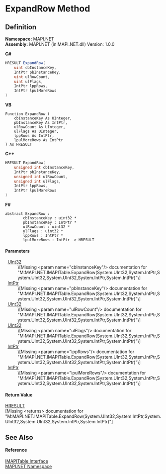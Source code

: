 # ExpandRow Method




## Definition
**Namespace:** <a href="5bef4637-66f8-16d4-e5f4-4d0da57a1538.md">MAPI.NET</a>  
**Assembly:** MAPI.NET (in MAPI.NET.dll) Version: 1.0.0

**C#**
``` C#
HRESULT ExpandRow(
	uint cbInstanceKey,
	IntPtr pbInstanceKey,
	uint ulRowCount,
	uint ulFlags,
	IntPtr lppRows,
	IntPtr lpulMoreRows
)
```
**VB**
``` VB
Function ExpandRow ( 
	cbInstanceKey As UInteger,
	pbInstanceKey As IntPtr,
	ulRowCount As UInteger,
	ulFlags As UInteger,
	lppRows As IntPtr,
	lpulMoreRows As IntPtr
) As HRESULT
```
**C++**
``` C++
HRESULT ExpandRow(
	unsigned int cbInstanceKey, 
	IntPtr pbInstanceKey, 
	unsigned int ulRowCount, 
	unsigned int ulFlags, 
	IntPtr lppRows, 
	IntPtr lpulMoreRows
)
```
**F#**
``` F#
abstract ExpandRow : 
        cbInstanceKey : uint32 * 
        pbInstanceKey : IntPtr * 
        ulRowCount : uint32 * 
        ulFlags : uint32 * 
        lppRows : IntPtr * 
        lpulMoreRows : IntPtr -> HRESULT 
```



#### Parameters
<dl><dt>  <a href="https://learn.microsoft.com/dotnet/api/system.uint32" target="_blank" rel="noopener noreferrer">UInt32</a></dt><dd>\[Missing &lt;param name="cbInstanceKey"/&gt; documentation for "M:MAPI.NET.IMAPITable.ExpandRow(System.UInt32,System.IntPtr,System.UInt32,System.UInt32,System.IntPtr,System.IntPtr)"\]</dd><dt>  <a href="https://learn.microsoft.com/dotnet/api/system.intptr" target="_blank" rel="noopener noreferrer">IntPtr</a></dt><dd>\[Missing &lt;param name="pbInstanceKey"/&gt; documentation for "M:MAPI.NET.IMAPITable.ExpandRow(System.UInt32,System.IntPtr,System.UInt32,System.UInt32,System.IntPtr,System.IntPtr)"\]</dd><dt>  <a href="https://learn.microsoft.com/dotnet/api/system.uint32" target="_blank" rel="noopener noreferrer">UInt32</a></dt><dd>\[Missing &lt;param name="ulRowCount"/&gt; documentation for "M:MAPI.NET.IMAPITable.ExpandRow(System.UInt32,System.IntPtr,System.UInt32,System.UInt32,System.IntPtr,System.IntPtr)"\]</dd><dt>  <a href="https://learn.microsoft.com/dotnet/api/system.uint32" target="_blank" rel="noopener noreferrer">UInt32</a></dt><dd>\[Missing &lt;param name="ulFlags"/&gt; documentation for "M:MAPI.NET.IMAPITable.ExpandRow(System.UInt32,System.IntPtr,System.UInt32,System.UInt32,System.IntPtr,System.IntPtr)"\]</dd><dt>  <a href="https://learn.microsoft.com/dotnet/api/system.intptr" target="_blank" rel="noopener noreferrer">IntPtr</a></dt><dd>\[Missing &lt;param name="lppRows"/&gt; documentation for "M:MAPI.NET.IMAPITable.ExpandRow(System.UInt32,System.IntPtr,System.UInt32,System.UInt32,System.IntPtr,System.IntPtr)"\]</dd><dt>  <a href="https://learn.microsoft.com/dotnet/api/system.intptr" target="_blank" rel="noopener noreferrer">IntPtr</a></dt><dd>\[Missing &lt;param name="lpulMoreRows"/&gt; documentation for "M:MAPI.NET.IMAPITable.ExpandRow(System.UInt32,System.IntPtr,System.UInt32,System.UInt32,System.IntPtr,System.IntPtr)"\]</dd></dl>

#### Return Value
<a href="50596607-a328-ef10-6ea9-0448fbb7d197.md">HRESULT</a>  
\[Missing &lt;returns&gt; documentation for "M:MAPI.NET.IMAPITable.ExpandRow(System.UInt32,System.IntPtr,System.UInt32,System.UInt32,System.IntPtr,System.IntPtr)"\]

## See Also


#### Reference
<a href="06a9b727-f5d6-e992-c936-a2712197dcee.md">IMAPITable Interface</a>  
<a href="5bef4637-66f8-16d4-e5f4-4d0da57a1538.md">MAPI.NET Namespace</a>  

